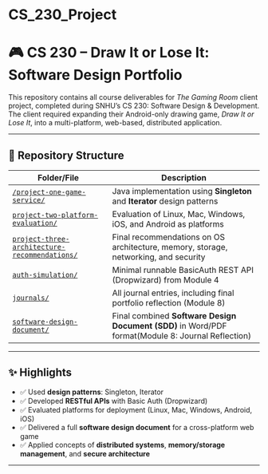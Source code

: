 # CS_230_Project

# 🎮 CS 230 – Draw It or Lose It: Software Design Portfolio

This repository contains all course deliverables for *The Gaming Room* client project, completed during SNHU’s CS 230: Software Design & Development.  
The client required expanding their Android-only drawing game, *Draw It or Lose It*, into a multi-platform, web-based, distributed application.

---

## 📁 Repository Structure

| Folder/File | Description |
|-------------|-------------|
[`/project-one-game-service/`](./project-one-game-service/)| Java implementation using **Singleton** and **Iterator** design patterns |
[`project-two-platform-evaluation/`](./project-two-platform-evaluation/) | Evaluation of Linux, Mac, Windows, iOS, and Android as platforms |
[`project-three-architecture-recommendations/`](./project-three-architecture-recommendations/) | Final recommendations on OS architecture, memory, storage, networking, and security |
[`auth-simulation/`](./auth-simulation/) | Minimal runnable BasicAuth REST API (Dropwizard) from Module 4 |
[`journals/`](./journals/) | All journal entries, including final portfolio reflection (Module 8) |
[`software-design-document/`](./software-design-document/) | Final combined **Software Design Document (SDD)** in Word/PDF format(Module 8: Journal Reflection) |

---

## ✨ Highlights

- ✅ Used **design patterns**: Singleton, Iterator
- ✅ Developed **RESTful APIs** with Basic Auth (Dropwizard)
- ✅ Evaluated platforms for deployment (Linux, Mac, Windows, Android, iOS)
- ✅ Delivered a full **software design document** for a cross-platform web game
- ✅ Applied concepts of **distributed systems**, **memory/storage management**, and **secure architecture**

---



